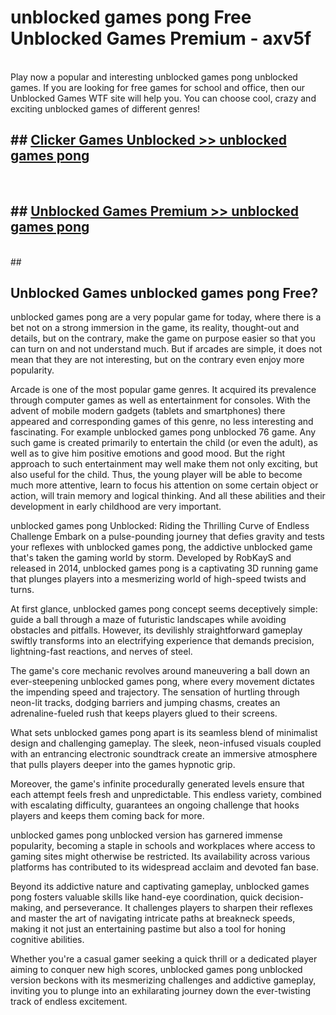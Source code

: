 # unblocked games pong  Free Unblocked Games Premium - axv5f <br>
<br>
Play now a popular and interesting unblocked games pong unblocked games. If you are looking for free games for school and office, then our Unblocked Games WTF site will help you. You can choose cool, crazy and exciting unblocked games of different genres!


## ##  [Clicker Games Unblocked >> unblocked games pong](http://freeplayer.one?title=unblocked_games_pong&ref=UGames)
  <br>

##  ## [Unblocked Games Premium >> unblocked games pong](http://freeplayer.one?title=unblocked_games_pong&ref=UGames)
  <br>
  ##



## Unblocked Games unblocked games pong Free?

unblocked games pong are a very popular game for today, where there is a bet not on a strong immersion in the game, its reality, thought-out and details, but on the contrary, make the game on purpose easier so that you can turn on and not understand much. But if arcades are simple, it does not mean that they are not interesting, but on the contrary even enjoy more popularity.

Arcade is one of the most popular game genres. It acquired its prevalence through computer games as well as entertainment for consoles. With the advent of mobile modern gadgets (tablets and smartphones) there appeared and corresponding games of this genre, no less interesting and fascinating. For example unblocked games pong unblocked 76 game. Any such game is created primarily to entertain the child (or even the adult), as well as to give him positive emotions and good mood. But the right approach to such entertainment may well make them not only exciting, but also useful for the child. Thus, the young player will be able to become much more attentive, learn to focus his attention on some certain object or action, will train memory and logical thinking. And all these abilities and their development in early childhood are very important.

unblocked games pong Unblocked: Riding the Thrilling Curve of Endless Challenge
Embark on a pulse-pounding journey that defies gravity and tests your reflexes with unblocked games pong, the addictive unblocked game that's taken the gaming world by storm. Developed by RobKayS and released in 2014, unblocked games pong is a captivating 3D running game that plunges players into a mesmerizing world of high-speed twists and turns.

At first glance, unblocked games pong concept seems deceptively simple: guide a ball through a maze of futuristic landscapes while avoiding obstacles and pitfalls. However, its devilishly straightforward gameplay swiftly transforms into an electrifying experience that demands precision, lightning-fast reactions, and nerves of steel.

The game's core mechanic revolves around maneuvering a ball down an ever-steepening unblocked games pong, where every movement dictates the impending speed and trajectory. The sensation of hurtling through neon-lit tracks, dodging barriers and jumping chasms, creates an adrenaline-fueled rush that keeps players glued to their screens.

What sets unblocked games pong apart is its seamless blend of minimalist design and challenging gameplay. The sleek, neon-infused visuals coupled with an entrancing electronic soundtrack create an immersive atmosphere that pulls players deeper into the games hypnotic grip.

Moreover, the game's infinite procedurally generated levels ensure that each attempt feels fresh and unpredictable. This endless variety, combined with escalating difficulty, guarantees an ongoing challenge that hooks players and keeps them coming back for more.

unblocked games pong unblocked version has garnered immense popularity, becoming a staple in schools and workplaces where access to gaming sites might otherwise be restricted. Its availability across various platforms has contributed to its widespread acclaim and devoted fan base.

Beyond its addictive nature and captivating gameplay, unblocked games pong fosters valuable skills like hand-eye coordination, quick decision-making, and perseverance. It challenges players to sharpen their reflexes and master the art of navigating intricate paths at breakneck speeds, making it not just an entertaining pastime but also a tool for honing cognitive abilities.

Whether you're a casual gamer seeking a quick thrill or a dedicated player aiming to conquer new high scores, unblocked games pong unblocked version beckons with its mesmerizing challenges and addictive gameplay, inviting you to plunge into an exhilarating journey down the ever-twisting track of endless excitement.